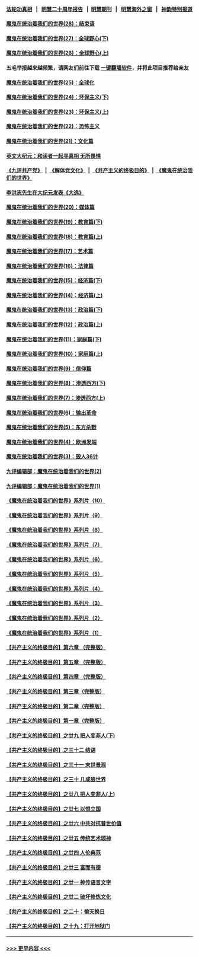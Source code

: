 #### [法轮功真相](https://github.com/gfw-breaker/truth/blob/master/README.md?t=0) &nbsp;&nbsp;|&nbsp;&nbsp; [明慧二十周年报告](https://github.com/gfw-breaker/mh-reports/blob/master/README.md?t=0) &nbsp;&nbsp;|&nbsp;&nbsp;[明慧期刊](https://github.com/gfw-breaker/mh-qikan) &nbsp;&nbsp;|&nbsp;&nbsp; [明慧海外之窗](https://github.com/gfw-breaker/mh-news/blob/master/README.md?t=0) &nbsp;&nbsp;|&nbsp;&nbsp; [神韵特别报道](https://github.com/gfw-breaker/mh-news/blob/master/shenyun.md?t=0)
#### [魔鬼在统治着我们的世界(28)：结束语](../pages/nsc422/n10936246.md?t=06252101) 
#### [魔鬼在统治着我们的世界(27)：全球野心(下)](../pages/nsc422/n10928319.md?t=06252101) 
#### [魔鬼在统治着我们的世界(26)：全球野心(上)](../pages/nsc422/n10900318.md?t=06252101) 
#### 五毛举报越来越频繁，请网友们前往下载 [一键翻墙软件](https://github.com/gfw-breaker/ssr-accounts)，并将此项目推荐给亲友
#### [魔鬼在统治着我们的世界(25)：全球化](../pages/nsc422/n10788205.md?t=06252101) 
#### [魔鬼在统治着我们的世界(24)：环保主义(下)](../pages/nsc422/n10695307.md?t=06252101) 
#### [魔鬼在统治着我们的世界(23)：环保主义(上)](../pages/nsc422/n10688613.md?t=06252101) 
#### [魔鬼在统治着我们的世界(22)：恐怖主义](../pages/nsc422/n10614727.md?t=06252101) 
#### [魔鬼在统治着我们的世界(21)：文化篇](../pages/nsc422/n10597706.md?t=06252101) 
#### [英文大纪元：和读者一起寻真相 无所畏惧](../pages/nsc422/n12542027.md?t=06252101) 
#### [《九评共产党》](https://github.com/begood0513/9ping.md/blob/master/README.md) &nbsp;|&nbsp; [《解体党文化》](../../../../jtdwh.md/blob/master/README.md)  &nbsp;|&nbsp; [《共产主义的终极目的》](../../../../gczydzjmd.md/blob/master/README.md) &nbsp;|&nbsp; [《魔鬼在统治我们的世界》](../../../../mgztzwmdsj.md/blob/master/README.md) 
#### [李洪志先生在大纪元发表《大选》](../pages/nsc422/n12534746.md?t=06252101) 
#### [魔鬼在统治着我们的世界(20)：媒体篇](../pages/nsc422/n10586579.md?t=06252101) 
#### [魔鬼在统治着我们的世界(19)：教育篇(下)](../pages/nsc422/n10564808.md?t=06252101) 
#### [魔鬼在统治着我们的世界(18)：教育篇(上)](../pages/nsc422/n10526970.md?t=06252101) 
#### [魔鬼在统治着我们的世界(17)：艺术篇](../pages/nsc422/n10499093.md?t=06252101) 
#### [魔鬼在统治着我们的世界(16)：法律篇](../pages/nsc422/n10485969.md?t=06252101) 
#### [魔鬼在统治着我们的世界(15)：经济篇(下)](../pages/nsc422/n10469975.md?t=06252101) 
#### [魔鬼在统治着我们的世界(14)：经济篇(上)](../pages/nsc422/n10457370.md?t=06252101) 
#### [魔鬼在统治着我们的世界(13)：政治篇(下)](../pages/nsc422/n10448270.md?t=06252101) 
#### [魔鬼在统治着我们的世界(12)：政治篇(上)](../pages/nsc422/n10444576.md?t=06252101) 
#### [魔鬼在统治着我们的世界(11)：家庭篇(下)](../pages/nsc422/n10440961.md?t=06252101) 
#### [魔鬼在统治着我们的世界(10)：家庭篇(上)](../pages/nsc422/n10435448.md?t=06252101) 
#### [魔鬼在统治着我们的世界(9)：信仰篇](../pages/nsc422/n10432159.md?t=06252101) 
#### [魔鬼在统治着我们的世界(8)：渗透西方(下)](../pages/nsc422/n10429603.md?t=06252101) 
#### [魔鬼在统治着我们的世界(7)：渗透西方(上)](../pages/nsc422/n10426013.md?t=06252101) 
#### [魔鬼在统治着我们的世界(6)：输出革命](../pages/nsc422/n10421536.md?t=06252101) 
#### [魔鬼在统治着我们的世界(5)：东方杀戮](../pages/nsc422/n10417707.md?t=06252101) 
#### [魔鬼在统治着我们的世界(4)：欧洲发端](../pages/nsc422/n10414890.md?t=06252101) 
#### [魔鬼在统治着我们的世界(3)：毁人36计](../pages/nsc422/n10411583.md?t=06252101) 
#### [九评编辑部：魔鬼在统治着我们的世界(2)](../pages/nsc422/n10410036.md?t=06252101) 
#### [九评编辑部：魔鬼在统治着我们的世界(1)](../pages/nsc422/n10406825.md?t=06252101) 
#### [《魔鬼在统治着我们的世界》系列片（10）](../pages/nsc422/n12292670.md?t=06252101) 
#### [《魔鬼在统治着我们的世界》系列片（9）](../pages/nsc422/n12290859.md?t=06252101) 
#### [《魔鬼在统治着我们的世界》系列片（8）](../pages/nsc422/n12287445.md?t=06252101) 
#### [《魔鬼在统治着我们的世界》系列片（7）](../pages/nsc422/n12283425.md?t=06252101) 
#### [《魔鬼在统治着我们的世界》系列片（6）](../pages/nsc422/n12282314.md?t=06252101) 
#### [《魔鬼在统治着我们的世界》系列片（5）](../pages/nsc422/n12281419.md?t=06252101) 
#### [《魔鬼在统治着我们的世界》系列片（4）](../pages/nsc422/n12274024.md?t=06252101) 
#### [《魔鬼在统治着我们的世界》系列片（3）](../pages/nsc422/n12271322.md?t=06252101) 
#### [《魔鬼在统治着我们的世界》系列片（2）](../pages/nsc422/n12269049.md?t=06252101) 
#### [《魔鬼在统治着我们的世界》系列片（1）](../pages/nsc422/n12267575.md?t=06252101) 
#### [【共产主义的终极目的】第六章 （完整版）](../pages/nsc422/n11428913.md?t=06252101) 
#### [【共产主义的终极目的】第五章 （完整版）](../pages/nsc422/n11428912.md?t=06252101) 
#### [【共产主义的终极目的】第四章 （完整版）](../pages/nsc422/n11428907.md?t=06252101) 
#### [【共产主义的终极目的】第三章（完整版）](../pages/nsc422/n11428848.md?t=06252101) 
#### [【共产主义的终极目的】第二章（完整版）](../pages/nsc422/n11428831.md?t=06252101) 
#### [【共产主义的终极目的】第一章（完整版）](../pages/nsc422/n11417651.md?t=06252101) 
#### [【共产主义的终极目的】之廿九 把人变非人(下)](../pages/nsc422/n11344140.md?t=06252101) 
#### [【共产主义的终极目的】之三十二 结语](../pages/nsc422/n11360535.md?t=06252101) 
#### [【共产主义的终极目的】之三十一 末世景观](../pages/nsc422/n11351129.md?t=06252101) 
#### [【共产主义的终极目的】之三十 几成狼世界](../pages/nsc422/n11348280.md?t=06252101) 
#### [【共产主义的终极目的】之廿八 把人变非人(上)](../pages/nsc422/n11340492.md?t=06252101) 
#### [【共产主义的终极目的】之廿七 以恨立国](../pages/nsc422/n11336944.md?t=06252101) 
#### [【共产主义的终极目的】之廿六 中共对抗普世价值](../pages/nsc422/n11324785.md?t=06252101) 
#### [【共产主义的终极目的】之廿五 传统艺术颂神](../pages/nsc422/n11296396.md?t=06252101) 
#### [【共产主义的终极目的】之廿四 人伦典范](../pages/nsc422/n11296397.md?t=06252101) 
#### [【共产主义的终极目的】之廿三 富而有德](../pages/nsc422/n11283598.md?t=06252101) 
#### [【共产主义的终极目的】之廿一 神传语言文字](../pages/nsc422/n11263265.md?t=06252101) 
#### [【共产主义的终极目的】之廿二 破坏修炼文化](../pages/nsc422/n11245728.md?t=06252101) 
#### [【共产主义的终极目的】之二十：偷天换日](../pages/nsc422/n11238846.md?t=06252101) 
#### [【共产主义的终极目的】之十九：打开地狱门](../pages/nsc422/n11206376.md?t=06252101) 

----
#### [ >>> 更早内容 <<< ](../indexes/nsc422-earlier.md)
